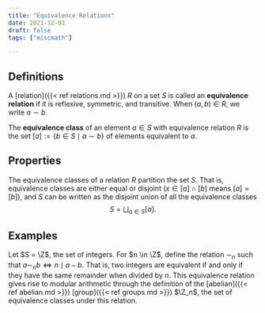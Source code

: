 ```yaml
---
title: "Equivalence Relations"
date: 2021-12-03
draft: false
tags: ["miscmath"]

---
```



## Definitions
A [relation]({{< ref relations.md >}}) $R$ on a set $S$ is called an **equivalence relation** if it is reflexive, symmetric, and transitive. When $(a,b) \in R$, we write $a \sim b$.

The **equivalence class** of an element $a \in S$ with equivalence relation $R$ is the set $[a] := \{b \in S \mid a \sim b\}$ of elements equivalent to $a$.

## Properties
The equivalence classes of a relation $R$ partition the set $S$. That is, equivalence classes are either equal or disjoint ($x \in [a] \cap [b]$ means $[a] = [b]$), and $S$ can be written as the disjoint union of all the equivalence classes $$S = \bigsqcup_{a \in S} [a].$$

## Examples
Let $S = \Z$, the set of integers. For $n \in \Z$, define the relation $\sim_n$ such that $a \sim_n b \iff n \mid a - b$. That is, two integers are equivalent if and only if they have the same remainder when divided by $n$.  This equivalence relation gives rise to modular arithmetic through the definition of the [abelian]({{< ref abelian.md >}}) [group]({{< ref groups.md >}}) $\Z_n$, the set of equivalence classes under this relation. 


